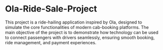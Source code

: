 # Ola-Ride-Sale-Project
This project is a ride-hailing application inspired by Ola, designed to simulate the core functionalities of modern cab-booking platforms. The main objective of the project is to demonstrate how technology can be used to connect passengers with drivers seamlessly, ensuring smooth booking, ride management, and payment experiences.
